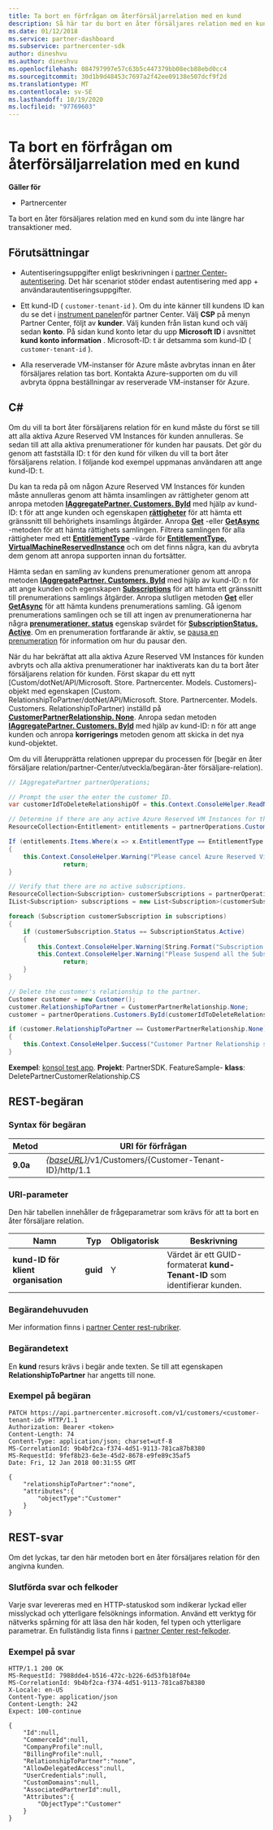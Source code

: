```yaml
---
title: Ta bort en förfrågan om återförsäljarrelation med en kund
description: Så här tar du bort en åter försäljares relation med en kund som du inte längre har transaktioner med.
ms.date: 01/12/2018
ms.service: partner-dashboard
ms.subservice: partnercenter-sdk
author: dineshvu
ms.author: dineshvu
ms.openlocfilehash: 084797997e57c63b5c447379bb08ecb88ebd0cc4
ms.sourcegitcommit: 30d1b9d48453c7697a2f42ee09138e507dcf9f2d
ms.translationtype: MT
ms.contentlocale: sv-SE
ms.lasthandoff: 10/19/2020
ms.locfileid: "97769603"
---
```

# <a name="remove-a-reseller-relationship-with-a-customer"></a>Ta bort en förfrågan om återförsäljarrelation med en kund

**Gäller för**

- Partnercenter

Ta bort en åter försäljares relation med en kund som du inte längre har transaktioner med.

## <a name="prerequisites"></a>Förutsättningar

- Autentiseringsuppgifter enligt beskrivningen i [partner Center-autentisering](partner-center-authentication.md). Det här scenariot stöder endast autentisering med app + användarautentiseringsuppgifter.

- Ett kund-ID ( `customer-tenant-id` ). Om du inte känner till kundens ID kan du se det i [instrument panelen](https://partner.microsoft.com/dashboard)för partner Center. Välj **CSP** på menyn Partner Center, följt av **kunder**. Välj kunden från listan kund och välj sedan **konto**. På sidan kund konto letar du upp **Microsoft ID** i avsnittet **kund konto information** . Microsoft-ID: t är detsamma som kund-ID ( `customer-tenant-id` ).

- Alla reserverade VM-instanser för Azure måste avbrytas innan en åter försäljares relation tas bort. Kontakta Azure-supporten om du vill avbryta öppna beställningar av reserverade VM-instanser för Azure.

## <a name="c"></a>C\#

Om du vill ta bort åter försäljarens relation för en kund måste du först se till att alla aktiva Azure Reserved VM Instances för kunden annulleras. Se sedan till att alla aktiva prenumerationer för kunden har pausats. Det gör du genom att fastställa ID: t för den kund för vilken du vill ta bort åter försäljarens relation. I följande kod exempel uppmanas användaren att ange kund-ID: t.

Du kan ta reda på om någon Azure Reserved VM Instances för kunden måste annulleras genom att hämta insamlingen av rättigheter genom att anropa metoden [**IAggregatePartner. Customers. ById**](/dotnet/api/microsoft.store.partnercenter.customers.icustomercollection.byid) med hjälp av kund-ID: t för att ange kunden och egenskapen [**rättigheter**](/dotnet/api/microsoft.store.partnercenter.customers.icustomer.subscriptions) för att hämta ett gränssnitt till behörighets insamlings åtgärder. Anropa [**Get**](/dotnet/api/microsoft.store.partnercenter.subscriptions.isubscriptioncollection.get) -eller [**GetAsync**](/dotnet/api/microsoft.store.partnercenter.subscriptions.isubscriptioncollection.getasync) -metoden för att hämta rättighets samlingen. Filtrera samlingen för alla rättigheter med ett [**EntitlementType**](entitlement-resources.md#entitlementtype) -värde för [**EntitlementType. VirtualMachineReservedInstance**](entitlement-resources.md#entitlementtype) och om det finns några, kan du avbryta dem genom att anropa supporten innan du fortsätter.

Hämta sedan en samling av kundens prenumerationer genom att anropa metoden [**IAggregatePartner. Customers. ById**](/dotnet/api/microsoft.store.partnercenter.customers.icustomercollection.byid) med hjälp av kund-ID: n för att ange kunden och egenskapen [**Subscriptions**](/dotnet/api/microsoft.store.partnercenter.customers.icustomer.subscriptions) för att hämta ett gränssnitt till prenumerations samlings åtgärder. Anropa slutligen metoden [**Get**](/dotnet/api/microsoft.store.partnercenter.subscriptions.isubscriptioncollection.get) eller [**GetAsync**](/dotnet/api/microsoft.store.partnercenter.subscriptions.isubscriptioncollection.getasync) för att hämta kundens prenumerations samling. Gå igenom prenumerations samlingen och se till att ingen av prenumerationerna har några [**prenumerationer. status**](/dotnet/api/microsoft.store.partnercenter.models.subscriptions.subscription.status) egenskap svärdet för [**SubscriptionStatus. Active**](/dotnet/api/microsoft.store.partnercenter.models.subscriptions.subscriptionstatus). Om en prenumeration fortfarande är aktiv, se [pausa en prenumeration](https://review.docs.microsoft.com/partner-center/develop/suspend-a-subscription) för information om hur du pausar den.

När du har bekräftat att alla aktiva Azure Reserved VM Instances för kunden avbryts och alla aktiva prenumerationer har inaktiverats kan du ta bort åter försäljarens relation för kunden. Först skapar du ett nytt [Custom/dotNet/API/Microsoft. Store. Partnercenter. Models. Customers)-objekt med egenskapen [Custom. RelationshipToPartner/dotNet/API/Microsoft. Store. Partnercenter. Models. Customers. RelationshipToPartner) inställd på [**CustomerPartnerRelationship. None**](/dotnet/api/microsoft.store.partnercenter.models.customers.customerpartnerrelationship). Anropa sedan metoden [**IAggregatePartner. Customers. ById**](/dotnet/api/microsoft.store.partnercenter.customers.icustomercollection.byid) med hjälp av kund-ID: n för att ange kunden och anropa **korrigerings** metoden genom att skicka in det nya kund-objektet.

Om du vill återupprätta relationen upprepar du processen för [begär en åter försäljare relation/partner-Center/utveckla/begäran-åter försäljare-relation).

``` csharp
// IAggregatePartner partnerOperations;

// Prompt the user the enter the customer ID.
var customerIdToDeleteRelationshipOf = this.Context.ConsoleHelper.ReadNonEmptyString("Please enter the ID of the customer you want to delete the relationship with", "The customer ID can't be empty");

// Determine if there are any active Azure Reserved VM Instances for this customer.
ResourceCollection<Entitlement> entitlements = partnerOperations.Customers.ById(customerIdToDeleteRelationshipOf).Entitlements.Get();

If (entitlements.Items.Where(x => x.EntitlementType == EntitlementType.VirtualMachineReservedInstance).Any())
{
    this.Context.ConsoleHelper.Warning("Please cancel Azure Reserved Virtual Machine Instance orders through support and try again. Aborting the delete customer relationship operation");
               return;
}

// Verify that there are no active subscriptions.
ResourceCollection<Subscription> customerSubscriptions = partnerOperations.Customers.ById(customerIdToDeleteRelationshipOf).Subscriptions.Get();
IList<Subscription> subscriptions = new List<Subscription>(customerSubscriptions.Items);

foreach (Subscription customerSubscription in subscriptions)
{
    if (customerSubscription.Status == SubscriptionStatus.Active)
    {
        this.Context.ConsoleHelper.Warning(String.Format("Subscription with ID :{0}  OfferName: {1} cannot be in active state, ", customerSubscription.Id, customerSubscription.OfferName));
        this.Context.ConsoleHelper.Warning("Please Suspend all the Subscriptions and try again. Aborting the delete customer relationship operation");
               return;
    }
}

// Delete the customer's relationship to the partner.
Customer customer = new Customer();
customer.RelationshipToPartner = CustomerPartnerRelationship.None;
customer = partnerOperations.Customers.ById(customerIdToDeleteRelationshipOf).Patch(customer);

if (customer.RelationshipToPartner == CustomerPartnerRelationship.None)
{
    this.Context.ConsoleHelper.Success("Customer Partner Relationship successfully deleted");
}
```

**Exempel**: [konsol test app](console-test-app.md). **Projekt**: PartnerSDK. FeatureSample- **klass**: DeletePartnerCustomerRelationship.CS

## <a name="rest-request"></a>REST-begäran

### <a name="request-syntax"></a>Syntax för begäran

| Metod     | URI för förfrågan                                                                                                                           |
|------------|---------------------------------------------------------------------------------------------------------------------------------------|
| **9.0a**  | [*{baseURL}*](partner-center-rest-urls.md)/v1/Customers/{Customer-Tenant-ID}/http/1.1 |

### <a name="uri-parameter"></a>URI-parameter

Den här tabellen innehåller de frågeparametrar som krävs för att ta bort en åter försäljare relation.

| Namn                   | Typ     | Obligatorisk | Beskrivning                                                                        |
|------------------------|----------|----------|------------------------------------------------------------------------------------|
| **kund-ID för klient organisation** | **guid** | Y        | Värdet är ett GUID-formaterat **kund-Tenant-ID** som identifierar kunden. |

### <a name="request-headers"></a>Begärandehuvuden

Mer information finns i [partner Center rest-rubriker](headers.md).

### <a name="request-body"></a>Begärandetext

En **kund** resurs krävs i begär ande texten. Se till att egenskapen **RelationshipToPartner** har angetts till none.

### <a name="request-example"></a>Exempel på begäran

```http
PATCH https://api.partnercenter.microsoft.com/v1/customers/<customer-tenant-id> HTTP/1.1
Authorization: Bearer <token>
Content-Length: 74
Content-Type: application/json; charset=utf-8
MS-CorrelationId: 9b4bf2ca-f374-4d51-9113-781ca87b8380
MS-RequestId: 9fef8b23-6e3e-45d2-8678-e9fe89c35af5
Date: Fri, 12 Jan 2018 00:31:55 GMT

{
    "relationshipToPartner":"none",
    "attributes":{
        "objectType":"Customer"
    }
}
```

## <a name="rest-response"></a>REST-svar

Om det lyckas, tar den här metoden bort en åter försäljares relation för den angivna kunden.

### <a name="response-success-and-error-codes"></a>Slutförda svar och felkoder

Varje svar levereras med en HTTP-statuskod som indikerar lyckad eller misslyckad och ytterligare felsöknings information. Använd ett verktyg för nätverks spårning för att läsa den här koden, fel typen och ytterligare parametrar. En fullständig lista finns i [partner Center rest-felkoder](error-codes.md).

### <a name="response-example"></a>Exempel på svar

```http
HTTP/1.1 200 OK
MS-RequestId: 7988dde4-b516-472c-b226-6d53fb18f04e
MS-CorrelationId: 9b4bf2ca-f374-4d51-9113-781ca87b8380
X-Locale: en-US
Content-Type: application/json
Content-Length: 242
Expect: 100-continue

{
    "Id":null,
    "CommerceId":null,
    "CompanyProfile":null,
    "BillingProfile":null,
    "RelationshipToPartner":"none",
    "AllowDelegatedAccess":null,
    "UserCredentials":null,
    "CustomDomains":null,
    "AssociatedPartnerId":null,
    "Attributes":{
        "ObjectType":"Customer"
    }
}
```
